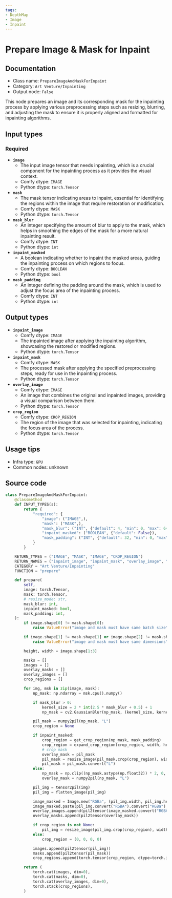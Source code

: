 ```yaml
---
tags:
- DepthMap
- Image
- Inpaint
---
```


# Prepare Image & Mask for Inpaint
## Documentation
- Class name: `PrepareImageAndMaskForInpaint`
- Category: `Art Venture/Inpainting`
- Output node: `False`

This node prepares an image and its corresponding mask for the inpainting process by applying various preprocessing steps such as resizing, blurring, and adjusting the mask to ensure it is properly aligned and formatted for inpainting algorithms.
## Input types
### Required
- **`image`**
    - The input image tensor that needs inpainting, which is a crucial component for the inpainting process as it provides the visual context.
    - Comfy dtype: `IMAGE`
    - Python dtype: `torch.Tensor`
- **`mask`**
    - The mask tensor indicating areas to inpaint, essential for identifying the regions within the image that require restoration or modification.
    - Comfy dtype: `MASK`
    - Python dtype: `torch.Tensor`
- **`mask_blur`**
    - An integer specifying the amount of blur to apply to the mask, which helps in smoothing the edges of the mask for a more natural inpainting result.
    - Comfy dtype: `INT`
    - Python dtype: `int`
- **`inpaint_masked`**
    - A boolean indicating whether to inpaint the masked areas, guiding the inpainting process on which regions to focus.
    - Comfy dtype: `BOOLEAN`
    - Python dtype: `bool`
- **`mask_padding`**
    - An integer defining the padding around the mask, which is used to adjust the focus area of the inpainting process.
    - Comfy dtype: `INT`
    - Python dtype: `int`
## Output types
- **`inpaint_image`**
    - Comfy dtype: `IMAGE`
    - The inpainted image after applying the inpainting algorithm, showcasing the restored or modified regions.
    - Python dtype: `torch.Tensor`
- **`inpaint_mask`**
    - Comfy dtype: `MASK`
    - The processed mask after applying the specified preprocessing steps, ready for use in the inpainting process.
    - Python dtype: `torch.Tensor`
- **`overlay_image`**
    - Comfy dtype: `IMAGE`
    - An image that combines the original and inpainted images, providing a visual comparison between them.
    - Python dtype: `torch.Tensor`
- **`crop_region`**
    - Comfy dtype: `CROP_REGION`
    - The region of the image that was selected for inpainting, indicating the focus area of the process.
    - Python dtype: `torch.Tensor`
## Usage tips
- Infra type: `GPU`
- Common nodes: unknown


## Source code
```python
class PrepareImageAndMaskForInpaint:
    @classmethod
    def INPUT_TYPES(s):
        return {
            "required": {
                "image": ("IMAGE",),
                "mask": ("MASK",),
                "mask_blur": ("INT", {"default": 4, "min": 0, "max": 64}),
                "inpaint_masked": ("BOOLEAN", {"default": False}),
                "mask_padding": ("INT", {"default": 32, "min": 0, "max": 256}),
            }
        }

    RETURN_TYPES = ("IMAGE", "MASK", "IMAGE", "CROP_REGION")
    RETURN_NAMES = ("inpaint_image", "inpaint_mask", "overlay_image", "crop_region")
    CATEGORY = "Art Venture/Inpainting"
    FUNCTION = "prepare"

    def prepare(
        self,
        image: torch.Tensor,
        mask: torch.Tensor,
        # resize_mode: str,
        mask_blur: int,
        inpaint_masked: bool,
        mask_padding: int,
    ):
        if image.shape[0] != mask.shape[0]:
            raise ValueError("image and mask must have same batch size")

        if image.shape[1] != mask.shape[1] or image.shape[2] != mask.shape[2]:
            raise ValueError("image and mask must have same dimensions")

        height, width = image.shape[1:3]

        masks = []
        images = []
        overlay_masks = []
        overlay_images = []
        crop_regions = []

        for img, msk in zip(image, mask):
            np_mask: np.ndarray = msk.cpu().numpy()

            if mask_blur > 0:
                kernel_size = 2 * int(2.5 * mask_blur + 0.5) + 1
                np_mask = cv2.GaussianBlur(np_mask, (kernel_size, kernel_size), mask_blur)

            pil_mask = numpy2pil(np_mask, "L")
            crop_region = None

            if inpaint_masked:
                crop_region = get_crop_region(np_mask, mask_padding)
                crop_region = expand_crop_region(crop_region, width, height, width, height)
                # crop mask
                overlay_mask = pil_mask
                pil_mask = resize_image(pil_mask.crop(crop_region), width, height, ResizeMode.RESIZE_TO_FIT)
                pil_mask = pil_mask.convert("L")
            else:
                np_mask = np.clip((np_mask.astype(np.float32)) * 2, 0, 255).astype(np.uint8)
                overlay_mask = numpy2pil(np_mask, "L")

            pil_img = tensor2pil(img)
            pil_img = flatten_image(pil_img)

            image_masked = Image.new("RGBa", (pil_img.width, pil_img.height))
            image_masked.paste(pil_img.convert("RGBA").convert("RGBa"), mask=ImageOps.invert(overlay_mask))
            overlay_images.append(pil2tensor(image_masked.convert("RGBA")))
            overlay_masks.append(pil2tensor(overlay_mask))

            if crop_region is not None:
                pil_img = resize_image(pil_img.crop(crop_region), width, height, ResizeMode.RESIZE_TO_FIT)
            else:
                crop_region = (0, 0, 0, 0)

            images.append(pil2tensor(pil_img))
            masks.append(pil2tensor(pil_mask))
            crop_regions.append(torch.tensor(crop_region, dtype=torch.int64))

        return (
            torch.cat(images, dim=0),
            torch.cat(masks, dim=0),
            torch.cat(overlay_images, dim=0),
            torch.stack(crop_regions),
        )

```
